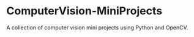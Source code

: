 # ComputerVision-MiniProjects
A collection of computer vision mini projects using Python and OpenCV.
